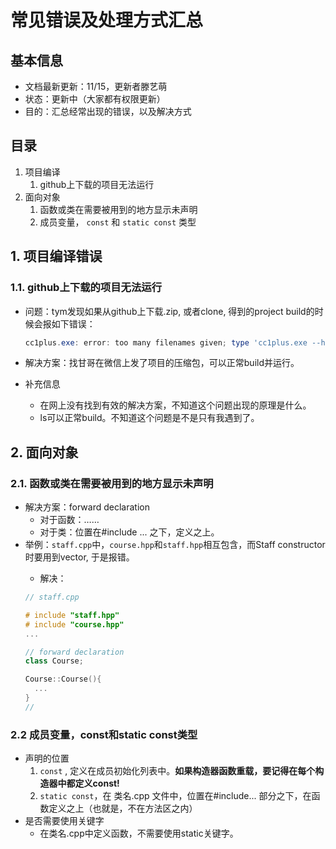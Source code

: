 # 常见错误及处理方式汇总

## 基本信息

- 文档最新更新：11/15，更新者滕艺萌
- 状态：更新中（大家都有权限更新）
- 目的：汇总经常出现的错误，以及解决方式

## 目录

1. 项目编译 
   1. github上下载的项目无法运行
2. 面向对象
   1. 函数或类在需要被用到的地方显示未声明
   2. 成员变量， `const` 和 `static const` 类型

## 1. 项目编译错误

### 1.1. github上下载的项目无法运行

- 问题：tym发现如果从github上下载.zip, 或者clone, 得到的project build的时候会报如下错误：

    ```powershell
    cc1plus.exe: error: too many filenames given; type 'cc1plus.exe --help' 
    ```

- 解决方案：找甘哥在微信上发了项目的压缩包，可以正常build并运行。
- 补充信息
  - 在网上没有找到有效的解决方案，不知道这个问题出现的原理是什么。
  - ls可以正常build。不知道这个问题是不是只有我遇到了。

## 2. 面向对象

### 2.1. 函数或类在需要被用到的地方显示未声明 

- 解决方案：forward declaration 
  - 对于函数：……
  - 对于类：位置在#include ... 之下，定义之上。
- 举例：`staff.cpp`中，`course.hpp`和`staff.hpp`相互包含，而Staff constructor时要用到vector<Course>, 于是报错。
  - 解决：
  ```c++
  // staff.cpp
  
  # include "staff.hpp"
  # include "course.hpp"
  ...
  
  // forward declaration
  class Course;
  
  Course::Course(){
    ...
  }
  //
  ```

### 2.2 成员变量，const和static const类型

- 声明的位置
   1. `const` , 定义在成员初始化列表中。**如果构造器函数重载，要记得在每个构造器中都定义const!**
   2. `static const`，在 类名.cpp 文件中，位置在#include... 部分之下，在函数定义之上（也就是，不在方法区之内）
 - 是否需要使用关键字
   - 在类名.cpp中定义函数，不需要使用static关键字。
